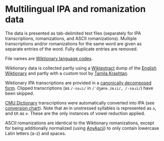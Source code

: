 # Multilingual IPA and romanization data
The data is presented as tab-delimited text files (separately for IPA transcriptions, romanizations, and ASCII romanizations). Multiple transcriptions and/or romanizations for the same word are given as separate entries of the word. Fully duplicate entries are removed.

File names are [Wiktionary language codes](https://en.wiktionary.org/wiki/Wiktionary:List_of_languages).

Wiktionary data is collected partly using a [Wiktextract](https://github.com/tatuylonen/wiktextract) dump of the [English Wiktionary](https://en.wiktionary.org) and partly with a custom tool by [Tamila Krashtan](https://github.com/tamila-krashtan).

Wiktionary IPA transcriptions are provided in a [canonically decomposed form](https://unicode.org/reports/tr15/#Norm_Forms). Clipped transcriptions (as `/-səɹi/` in `/ˈdʒænəˌzeɹi/, /-səɹi/`) have been skipped.

[CMU Dictionary](https://github.com/Alexir/CMUdict) transcriptions were automatically converted into IPA (see [conversion chart](cmudict/collection/data/phonemes)). Note that `AH` in unstressed syllables is represented as `ə`, and `ER` as `ɚ`. These are the only instances of vowel reduction applied.

ASCII romanizations are identical to the Wiktionary romanizations, except for being additionally normalized (using [AnyAscii](https://github.com/anyascii/anyascii)) to only contain lowercase Latin letters (a-z) and spaces.
